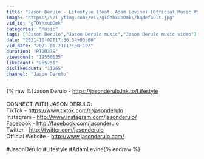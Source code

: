 ```yaml
---
title: "Jason Derulo - Lifestyle (feat. Adam Levine) [Official Music Video]"
image: "https:\/\/i.ytimg.com\/vi\/gTOYhxubOmk\/hqdefault.jpg"
vid_id: "gTOYhxubOmk"
categories: "Music"
tags: ["Jason Derulo","Jason Derulo music","Jason Derulo music video"]
date: "2021-10-02T17:56:54+03:00"
vid_date: "2021-01-21T17:00:10Z"
duration: "PT2M37S"
viewcount: "19556025"
likeCount: "255751"
dislikeCount: "11265"
channel: "Jason Derulo"
---
```

{% raw %}Jason Derulo - <a rel="nofollow" target="blank" href="https://jasonderulo.lnk.to/Lifestyle">https://jasonderulo.lnk.to/Lifestyle</a><br /><br />CONNECT WITH JASON DERULO:‬<br />TikTok - <a rel="nofollow" target="blank" href="https://www.tiktok.com/@jasonderulo">https://www.tiktok.com/@jasonderulo</a><br />‪Instagram - <a rel="nofollow" target="blank" href="http://www.instagram.com/jasonderulo/">http://www.instagram.com/jasonderulo/</a> <br />‪Facebook - <a rel="nofollow" target="blank" href="http://facebook.com/jasonderulo">http://facebook.com/jasonderulo</a> <br />‪Twitter - <a rel="nofollow" target="blank" href="http://twitter.com/jasonderulo">http://twitter.com/jasonderulo</a>  <br />‪Official Website - <a rel="nofollow" target="blank" href="http://www.jasonderulo.com/">http://www.jasonderulo.com/</a><br /><br />#JasonDerulo #Lifestyle #AdamLevine{% endraw %}
